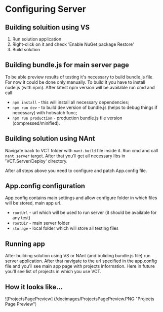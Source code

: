 # Configuring Server

## Building soluition using VS

1. Run solution application
2. Right-click on it and check 'Enable NuGet package Restore'
3. Build solution

## Building bundle.js for main server page
To be able preview results of testing it's necessary to build bundle.js file. For now it could be done
only manually. To build it you have to install node.js (with npm). After latest npm version will be available
run cmd and call

* `npm install` - this will install all necessary dependencies;
* `npm run dev` - to build dev version of bundle.js (helps to debug things if necessary) with hotwatch func;
* `npm run production` - production bundle.js file version (compressed/minified).

## Building solution using NAnt
Navigate back to VCT folder with `nant.build` file inside it. Run cmd and call `nant server` target. 
After that you'll get all necessary libs in 'VCT.Server/Deploy' directory.

After all steps above you need to configure and patch App.config file.

## App.config configuration

App.config contains main settings and allow configure folder in which files will be stored, main app url.

* `rootUrl` - url which will be used to run server (it should be available for any test)
* `rootDir` - main server folder
* `storage` - local folder which will store all testing files

## Running app
After building solution using VS or NAnt (and buliding bundle.js file) run server application.
After that navigate to the url specified in the app.config file and you'll see main app page
with projects information. Here in future you'll see list of projects in which you use VCT.

## How it looks like...

![ProjectsPagePreview] (/docimages/ProjectsPagePreview.PNG "Projects Page Preview")
